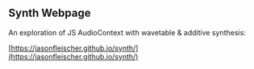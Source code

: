 ## Synth Webpage

An exploration of JS AudioContext with wavetable & additive synthesis:

[https://jasonfleischer.github.io/synth/](https://jasonfleischer.github.io/synth/)


